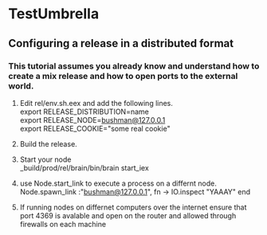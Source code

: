 # TestUmbrella

## Configuring a release in a distributed format<br />
### This tutorial assumes you already know and understand how to create a mix release and how to open ports to the external world.<br />
1. Edit rel/env.sh.eex and add the following lines.<br />
export RELEASE_DISTRIBUTION=name<br />
export RELEASE_NODE=bushman@127.0.0.1<br />
export RELEASE_COOKIE="some real cookie"<br />

2. Build the release.
3. Start your node<br />
  _build/prod/rel/brain/bin/brain start_iex<br />
  
4. use Node.start_link to execute a process on a differnt node.<br />
  Node.spawn_link :"bushman@127.0.0.1", fn -> IO.inspect "YAAAY" end<br />
5. If running nodes on differnet computers over the internet ensure that port 4369 is avalable and open on the router and allowed through firewalls on each machine
